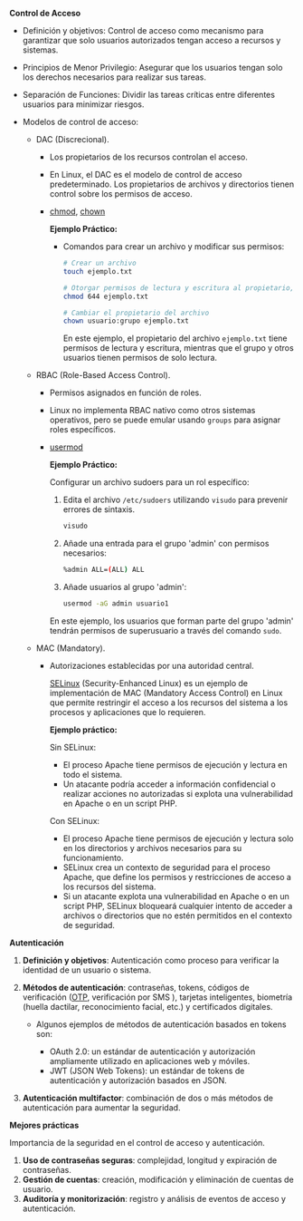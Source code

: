 **Control de Acceso**

* Definición y objetivos: Control de acceso como mecanismo para garantizar que solo usuarios autorizados tengan acceso a recursos y sistemas.


* Principios de Menor Privilegio: Asegurar que los usuarios tengan solo los derechos necesarios para realizar sus tareas.
   
* Separación de Funciones: Dividir las tareas críticas entre diferentes usuarios para minimizar riesgos.


* Modelos de control de acceso: 
   - DAC (Discrecional). 
      - Los propietarios de los recursos controlan el acceso.
      - En Linux, el DAC es el modelo de control de acceso predeterminado. Los propietarios de archivos y directorios tienen control sobre los permisos de acceso.
      - [chmod](g:chmod), [chown](g:chmod)

        **Ejemplo Práctico:**

        * Comandos para crear un archivo y modificar sus permisos:

            ```bash
            # Crear un archivo
            touch ejemplo.txt

            # Otorgar permisos de lectura y escritura al propietario, y solo lectura al grupo y otros
            chmod 644 ejemplo.txt

            # Cambiar el propietario del archivo
            chown usuario:grupo ejemplo.txt
            ```

            En este ejemplo, el propietario del archivo `ejemplo.txt` tiene permisos de lectura y escritura, mientras que el grupo y otros usuarios tienen permisos de solo lectura.


   - RBAC (Role-Based Access Control).
      - Permisos asignados en función de roles.
      - Linux no implementa RBAC nativo como otros sistemas operativos, pero se puede emular usando `groups` para asignar roles específicos.
      - [usermod](g:usermod)

        **Ejemplo Práctico:**

        Configurar un archivo sudoers para un rol específico:

        1. Edita el archivo `/etc/sudoers` utilizando `visudo` para prevenir errores de sintaxis.

            ```bash
            visudo
            ```

        2. Añade una entrada para el grupo 'admin' con permisos necesarios:

            ```bash
            %admin ALL=(ALL) ALL
            ```

        3. Añade usuarios al grupo 'admin':

            ```bash
            usermod -aG admin usuario1
            ```

        En este ejemplo, los usuarios que forman parte del grupo 'admin' tendrán permisos de superusuario a través del comando `sudo`.


   - MAC (Mandatory).
      - Autorizaciones establecidas por una autoridad central.
   
        [SELinux][selinux] (Security-Enhanced Linux) es un ejemplo de implementación de MAC (Mandatory Access Control) en Linux que permite restringir el acceso a los recursos del sistema a los procesos y aplicaciones que lo requieren.

        **Ejemplo práctico:**

        Sin SELinux:

        * El proceso Apache tiene permisos de ejecución y lectura en todo el sistema.
        * Un atacante podría acceder a información confidencial o realizar acciones no autorizadas si explota una vulnerabilidad en Apache o en un script PHP.

        Con SELinux:

        * El proceso Apache tiene permisos de ejecución y lectura solo en los directorios y archivos necesarios para su funcionamiento.
        * SELinux crea un contexto de seguridad para el proceso Apache, que define los permisos y restricciones de acceso a los recursos del sistema.
        * Si un atacante explota una vulnerabilidad en Apache o en un script PHP, SELinux bloqueará cualquier intento de acceder a archivos o directorios que no estén permitidos en el contexto de seguridad.


   
**Autenticación**

1. **Definición y objetivos**: Autenticación como proceso para verificar la identidad de un usuario o sistema.
2. **Métodos de autenticación**: contraseñas, tokens, códigos de verificación ([OTP](g:otp), verificación por SMS ), tarjetas inteligentes, biometría (huella dactilar, reconocimiento facial, etc.) y certificados digitales.

   - Algunos ejemplos de métodos de autenticación basados en tokens son:

      - OAuth 2.0: un estándar de autenticación y autorización ampliamente utilizado en aplicaciones web y móviles.
      - JWT (JSON Web Tokens): un estándar de tokens de autenticación y autorización basados en JSON.

3. **Autenticación multifactor**: combinación de dos o más métodos de autenticación para aumentar la seguridad.

**Mejores prácticas**

Importancia de la seguridad en el control de acceso y autenticación.

1. **Uso de contraseñas seguras**: complejidad, longitud y expiración de contraseñas.
2. **Gestión de cuentas**: creación, modificación y eliminación de cuentas de usuario.
3. **Auditoría y monitorización**: registro y análisis de eventos de acceso y autenticación.


[selinux]: https://github.com/SELinuxProject/selinux


